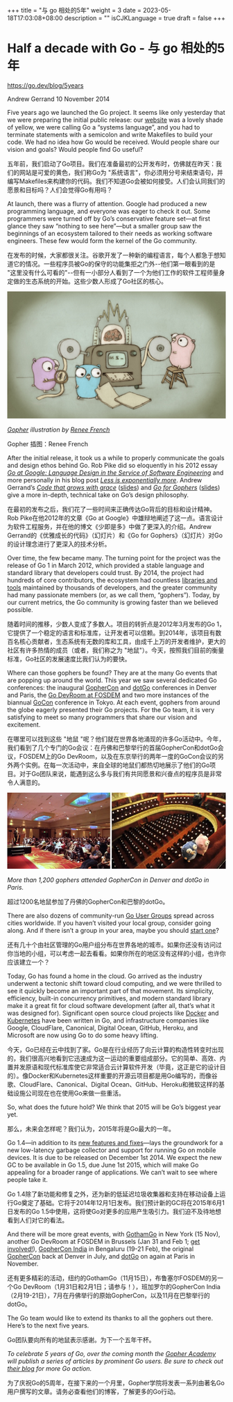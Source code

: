 +++
title = "与 go 相处的5年"
weight = 3
date = 2023-05-18T17:03:08+08:00
description = ""
isCJKLanguage = true
draft = false
+++

# Half a decade with Go - 与 go 相处的5年

https://go.dev/blog/5years

Andrew Gerrand
10 November 2014

Five years ago we launched the Go project. It seems like only yesterday that we were preparing the initial public release: our [website](https://web.archive.org/web/20091112094121/http://golang.org/) was a lovely shade of yellow, we were calling Go a “systems language”, and you had to terminate statements with a semicolon and write Makefiles to build your code. We had no idea how Go would be received. Would people share our vision and goals? Would people find Go useful?

五年前，我们启动了Go项目。我们在准备最初的公开发布时，仿佛就在昨天：我们的网站是可爱的黄色，我们称Go为 "系统语言"，你必须用分号来结束语句，并编写Makefiles来构建你的代码。我们不知道Go会被如何接受。人们会认同我们的愿景和目标吗？人们会觉得Go有用吗？

At launch, there was a flurry of attention. Google had produced a new programming language, and everyone was eager to check it out. Some programmers were turned off by Go’s conservative feature set—at first glance they saw “nothing to see here”—but a smaller group saw the beginnings of an ecosystem tailored to their needs as working software engineers. These few would form the kernel of the Go community.

在发布的时候，大家都很关注。谷歌开发了一种新的编程语言，每个人都急于想知道它的情况。一些程序员被Go的保守的功能集拒之门外--他们第一眼看到的是 "这里没有什么可看的"--但有一小部分人看到了一个为他们工作的软件工程师量身定做的生态系统的开始。这些少数人形成了Go社区的核心。

![img](HalfADecadeWithGo_img/gophers5th.jpg)

[*Gopher*](https://go.dev/blog/gopher) *illustration by* [*Renee French*](http://reneefrench.blogspot.com.au/)

Gopher 插图：Renee French

After the initial release, it took us a while to properly communicate the goals and design ethos behind Go. Rob Pike did so eloquently in his 2012 essay [*Go at Google: Language Design in the Service of Software Engineering*](https://go.dev/talks/2012/splash.article) and more personally in his blog post [*Less is exponentially more*](https://commandcenter.blogspot.com.au/2012/06/less-is-exponentially-more.html). Andrew Gerrand’s [*Code that grows with grace*](http://vimeo.com/53221560) ([slides](https://go.dev/talks/2012/chat.slide)) and [*Go for Gophers*](https://www.youtube.com/watch?v=dKGmK_Z1Zl0) ([slides](https://go.dev/talks/2014/go4gophers.slide)) give a more in-depth, technical take on Go’s design philosophy.

在最初的发布之后，我们花了一些时间来正确传达Go背后的目标和设计精神。Rob Pike在他2012年的文章《Go at Google》中雄辩地阐述了这一点。语言设计为软件工程服务，并在他的博文《少即是多》中做了更深入的介绍。Andrew Gerrand的《优雅成长的代码》（幻灯片）和《Go for Gophers》（幻灯片）对Go的设计理念进行了更深入的技术分析。

Over time, the few became many. The turning point for the project was the release of Go 1 in March 2012, which provided a stable language and standard library that developers could trust. By 2014, the project had hundreds of core contributors, the ecosystem had countless [libraries and tools](https://godoc.org/) maintained by thousands of developers, and the greater community had many passionate members (or, as we call them, “gophers”). Today, by our current metrics, the Go community is growing faster than we believed possible.

随着时间的推移，少数人变成了多数人。项目的转折点是2012年3月发布的Go 1，它提供了一个稳定的语言和标准库，让开发者可以信赖。到2014年，该项目有数百名核心贡献者，生态系统有无数的库和工具，由成千上万的开发者维护，更大的社区有许多热情的成员（或者，我们称之为 "地鼠"）。今天，按照我们目前的衡量标准，Go社区的发展速度比我们认为的要快。





Where can those gophers be found? They are at the many Go events that are popping up around the world. This year we saw several dedicated Go conferences: the inaugural [GopherCon](https://blog.golang.org/gophercon) and [dotGo](http://www.dotgo.eu/) conferences in Denver and Paris, the [Go DevRoom at FOSDEM](https://blog.golang.org/fosdem14) and two more instances of the biannual [GoCon](https://github.com/GoCon/GoCon) conference in Tokyo. At each event, gophers from around the globe eagerly presented their Go projects. For the Go team, it is very satisfying to meet so many programmers that share our vision and excitement.

在哪里可以找到这些 "地鼠 "呢？他们就在世界各地涌现的许多Go活动中。今年，我们看到了几个专门的Go会议：在丹佛和巴黎举行的首届GopherCon和dotGo会议，FOSDEM上的Go DevRoom，以及在东京举行的两年一度的GoCon会议的另外两个实例。在每一次活动中，来自全球的地鼠们都热切地展示了他们的Go项目。对于Go团队来说，能遇到这么多与我们有共同愿景和兴奋点的程序员是非常令人满意的。

![img](HalfADecadeWithGo_img/conferences.jpg)

*More than 1,200 gophers attended GopherCon in Denver and dotGo in Paris.*

超过1200名地鼠参加了丹佛的GopherCon和巴黎的dotGo。

There are also dozens of community-run [Go User Groups](https://go.dev/wiki/GoUserGroups) spread across cities worldwide. If you haven’t visited your local group, consider going along. And if there isn’t a group in your area, maybe you should [start one](https://blog.golang.org/getthee-to-go-meetup)?

还有几十个由社区管理的Go用户组分布在世界各地的城市。如果你还没有访问过你当地的小组，可以考虑一起去看看。如果你所在的地区没有这样的小组，也许你应该建立一个？

Today, Go has found a home in the cloud. Go arrived as the industry underwent a tectonic shift toward cloud computing, and we were thrilled to see it quickly become an important part of that movement. Its simplicity, efficiency, built-in concurrency primitives, and modern standard library make it a great fit for cloud software development (after all, that’s what it was designed for). Significant open source cloud projects like [Docker](https://www.docker.com/) and [Kubernetes](https://github.com/GoogleCloudPlatform/kubernetes) have been written in Go, and infrastructure companies like Google, CloudFlare, Canonical, Digital Ocean, GitHub, Heroku, and Microsoft are now using Go to do some heavy lifting.

今天，Go已经在云中找到了家。Go是在行业经历了向云计算的构造性转变时出现的，我们很高兴地看到它迅速成为这一运动的重要组成部分。它的简单、高效、内置并发原语和现代标准库使它非常适合云计算软件开发（毕竟，这正是它的设计目的）。像Docker和Kubernetes这样重要的开源云项目都是用Go编写的，而像谷歌、CloudFlare、Canonical、Digital Ocean、GitHub、Heroku和微软这样的基础设施公司现在也在使用Go来做一些重活。

So, what does the future hold? We think that 2015 will be Go’s biggest year yet.

那么，未来会怎样呢？我们认为，2015年将是Go最大的一年。

Go 1.4—in addition to its [new features and fixes](https://go.dev/doc/go1.4)—lays the groundwork for a new low-latency garbage collector and support for running Go on mobile devices. It is due to be released on December 1st 2014. We expect the new GC to be available in Go 1.5, due June 1st 2015, which will make Go appealing for a broader range of applications. We can’t wait to see where people take it.

Go 1.4除了新功能和修复之外，还为新的低延迟垃圾收集器和支持在移动设备上运行Go奠定了基础。它将于2014年12月1日发布。我们预计新的GC将在2015年6月1日发布的Go 1.5中使用，这将使Go对更多的应用产生吸引力。我们迫不及待地想看到人们对它的看法。

And there will be more great events, with [GothamGo](http://gothamgo.com/) in New York (15 Nov), another Go DevRoom at FOSDEM in Brussels (Jan 31 and Feb 1; [get involved!](https://groups.google.com/d/msg/golang-nuts/1xgBazQzs1I/hwrZ5ni8cTEJ)), [GopherCon India](http://www.gophercon.in/) in Bengaluru (19-21 Feb), the original [GopherCon](http://gophercon.com/) back at Denver in July, and [dotGo](http://www.dotgo.eu/) on again at Paris in November.

还有更多精彩的活动，纽约的GothamGo（11月15日），布鲁塞尔FOSDEM的另一个Go DevRoom（1月31日和2月1日；请参与！），班加罗尔的GopherCon India（2月19-21日），7月在丹佛举行的原始GopherCon，以及11月在巴黎举行的dotGo。

The Go team would like to extend its thanks to all the gophers out there. Here’s to the next five years.

Go团队要向所有的地鼠表示感谢。为下一个五年干杯。

*To celebrate 5 years of Go, over the coming month the* [*Gopher Academy*](http://blog.gopheracademy.com/) *will publish a series of articles by prominent Go users. Be sure to check out* [*their blog*](http://blog.gopheracademy.com/) *for more Go action.*

为了庆祝Go的5周年，在接下来的一个月里，Gopher学院将发表一系列由著名Go用户撰写的文章。请务必查看他们的博客，了解更多的Go行动。
